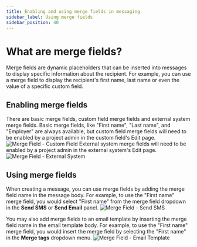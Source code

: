 ```yaml
---
title: Enabling and using merge fields in messaging
sidebar_label: Using merge fields
sidebar_position: 40
---
```


# What are merge fields?
Merge fields are dynamic placeholders that can be inserted into messages to display specific information about the recipient. For example, you can use a merge field to display the recipient's first name, last name or even the value of a specific custom field.

## Enabling merge fields
There are basic merge fields, custom field merge fields and external system merge fields. Basic merge fields, like "First name", "Last name", and "Employer" are always available, but custom field merge fields will need to be enabled by a project admin in the custom field's Edit page. 
![Merge Field - Custom Field](/img/communications/edit-custom-field-mergefield.png)
External system merge fields will need to be enabled by a project admin in the external system's Edit page.
![Merge Field - External System](/img/communications/edit-external-system-mergefield.png)

## Using merge fields
When creating a message, you can use merge fields by adding the merge field name in the message body. For example, to use the "First name" merge field, you would select "First name" from the merge field dropdown in the **Send SMS** or **Send Email** panel. 
![Merge Field - Send SMS](/img/communications/sms-mergefieldlist.png)


You may also add merge fields to an email template by inserting the merge field name in the email template body. For example, to use the "First name" merge field, you would insert the merge field by selecting the "First name" in the **Merge tags** dropdown menu. 
![Merge Field - Email Template](/img/communications/email-template-mergefieldlist.png)


